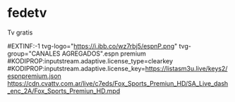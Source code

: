 # fedetv
Tv gratis 


#EXTINF:-1 tvg-logo="https://i.ibb.co/wz7rbj5/espnP.png" tvg-group="CANALES AGREGADOS".espn premium
#KODIPROP:inputstream.adaptive.license_type=clearkey
#KODIPROP:inputstream.adaptive.license_key=https://listasm3u.live/keys2/espnpremium.json
https://cdn.cvattv.com.ar/live/c7eds/Fox_Sports_Premiun_HD/SA_Live_dash_enc_2A/Fox_Sports_Premiun_HD.mpd

